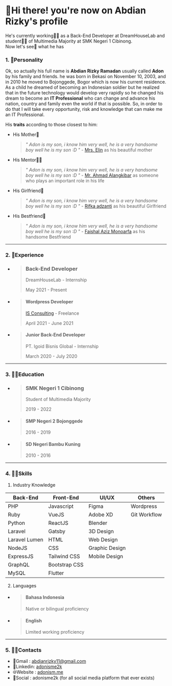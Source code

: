 # 👋Hi there! you're now on Abdian Rizky's profile

He's currently working👨‍💻 as a Back-End Developer at DreamHouseLab and student👨‍🎓 of Multimedia Majority at SMK Negeri 1 Cibinong. <br> Now let's see👀 what he has

### 1. 🧑Personality

Ok, so actually his full name is **Abdian Rizky Ramadan** usually called **Adon** by his family and friends. he was born in Bekasi on November 10, 2003, and in 2010 he moved to Bojonggede, Bogor which is now his current residence. As a child he dreamed of becoming an Indonesian soldier but he realized that in the future technology would develop very rapidly so he changed his dream to become an **IT Professional** who can change and advance his nation, country and family even the world if that is possible. So, in order to do that I will take every opportunity, risk and knowledge that can make me an IT Professional. 

His **traits** according to those closest to him:
  - His Mother👵
    > *" Adon is my son, i know him very well, he is a very handsome boy well he is my son :D "* - [Mrs. Elin](mailto:siti.herriyah@gmail.com) as his beautiful mother

  - His Mentor👨‍🏫
    > *" Adon is my son, i know him very well, he is a very handsome boy well he is my son :D "* - [Mr. Ahmad Alangkibar](mailto:alangkibar25@gmail.com) as someone who plays an important role in his life
    > 
  
  - His Girlfriend👧
    > *" Adon is my son, i know him very well, he is a very handsome boy well he is my son :D "* - [Rifka adzanti](mailto:rifka.adzanti@gmail.com) as his beautiful Girlfriend
    > 
  
  - His Bestfriend👦
    > *" Adon is my son, i know him very well, he is a very handsome boy well he is my son :D "* - [Faishal Aziz Monoarfa](mailto:fazizmonoarfa@gmail.com) as his handsome Bestfriend
    > 

---

### 2. 👔Experience
  - > ### Back-End Developer
    > DreamHouseLab - Internship
    > 
    > May 2021 - Present

  - > #### Wordpress Developer
    > [IS Consulting](https://isconsulting.co.id) - Freelance
    > 
    > April 2021 - June 2021

  - > #### Junior Back-End Developer
    > PT. Igoid Bisnis Global - Internship
    > 
    > March 2020 - July 2020

---

### 3. 👨‍🎓Education 

  - > ### SMK Negeri 1 Cibinong
    > Student of Multimedia Majority
    > 
    > 2019 - 2022

  - > #### SMP Negeri 2 Bojonggede
    > 2016 - 2019

  - > #### SD Negeri Bambu Kuning
    > 2010 - 2016

---

### 4. 🤹‍♂️Skills

1. Industry Knowledge

| Back-End      | Front-End     | UI/UX          | Others       |
|---------------|---------------|----------------|--------------|
| PHP           | Javascript    | Figma          | Wordpress    |
| Ruby          | VueJS         | Adobe XD       | Git Workflow |
| Python        | ReactJS       | Blender        |              |
| Laravel       | Gatsby        | 3D Design      |              |
| Laravel Lumen | HTML          | Web Design     |              |
| NodeJS        | CSS           | Graphic Design |              |
| ExpressJS     | Tailwind CSS  | Mobile Design  |              |
| GraphQL       | Bootstrap CSS |                |              |
| MySQL         | Flutter       |                |              |
  
2. Languages
  - > #### Bahasa Indonesia 
    > Native or bilingual proficiency 
  
  - > #### English
    > Limited working proficiency

---

### 5. 🕵️‍♂️Contacts
- 📧Gmail   : abdianrizky11@gmail.com
- 🔗Linkedin: [adonisme2k](https://www.linkedin.com/in/adonisme2k/)
- 🌐Website : [adonism.me](https://adonism.me)
- 🤳Social  : adonisme2k (for all social media platform that ever exists)

